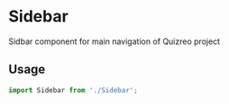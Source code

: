# Sidebar

Sidbar component for main navigation of Quizreo project

## Usage

```jsx
import Sidebar from './Sidebar';
```
